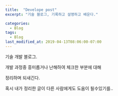 ```yaml
---
title:  "Develope post"
excerpt: "기술 블로그, 기록하고 설명하고 배운다."

categories:
  - Blog
tags:
  - Blog
last_modified_at: 2019-04-13T08:06:00-07:00
---
```


기술 개발 블로그.

개발 과정중 흥미롭거나 난해하여 체크한 부분에 대해

정리하며 되새긴다.

혹시 내가 정리한 글이 다른 사람에게도 도움이 될수있기를..

